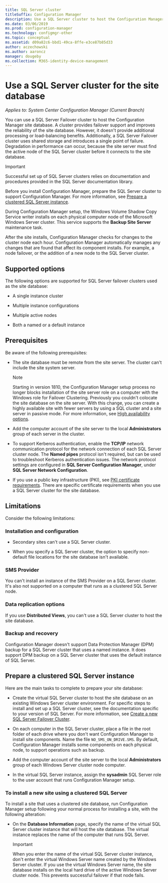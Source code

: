 ```yaml
---
title: SQL Server cluster
titleSuffix: Configuration Manager
description: Use a SQL Server cluster to host the Configuration Manager site database
ms.date: 03/06/2019
ms.prod: configuration-manager
ms.technology: configmgr-other
ms.topic: conceptual
ms.assetid: d09a82c6-bbd1-49ca-8ffe-e3ce87b85d33
author: aczechowski
ms.author: aaroncz
manager: dougeby
ms.collection: M365-identity-device-management
---
```


# Use a SQL Server cluster for the site database

*Applies to: System Center Configuration Manager (Current Branch)*

You can use a SQL Server Failover cluster to host the Configuration Manager site database. A cluster provides failover support and improves the reliability of the site database. However, it doesn't provide additional processing or load-balancing benefits. Additionally, a SQL Server Failover cluster uses shared storage and introduces a single point of failure. Degradation in performance can occur, because the site server must find the active node of the SQL Server cluster before it connects to the site database.  

> [!IMPORTANT]  
> Successful set up of SQL Server clusters relies on documentation and procedures provided in the SQL Server documentation library.  


Before you install Configuration Manager, prepare the SQL Server cluster to support Configuration Manager. For more information, see [Prepare a clustered SQL Server instance](#bkmk_prepare).

During Configuration Manager setup, the Windows Volume Shadow Copy Service writer installs on each physical computer node of the Microsoft Windows Server cluster. This service supports the **Backup Site Server** maintenance task.  

After the site installs, Configuration Manager checks for changes to the cluster node each hour. Configuration Manager automatically manages any changes that are found that affect its component installs. For example, a node failover, or the addition of a new node to the SQL Server cluster.  



## Supported options

The following options are supported for SQL Server failover clusters used as the site database:

- A single instance cluster  

- Multiple instance configurations  

- Multiple active nodes  

- Both a named or a default instance  



## Prerequisites

Be aware of the following prerequisites:  

- The site database must be remote from the site server. The cluster can't include the site system server.  

    > [!Note]  
    > Starting in version 1810, the Configuration Manager setup process no longer blocks installation of the site server role on a computer with the Windows role for Failover Clustering. Previously you couldn't colocate the site database on the site server. With this change, you can create a highly available site with fewer servers by using a SQL cluster and a site server in passive mode. For more information, see [High availability options](/sccm/core/servers/deploy/configure/high-availability-options). <!--3607761, fka 1359132-->  

- Add the computer account of the site server to the local **Administrators** group of each server in the cluster.  

- To support Kerberos authentication, enable the **TCP/IP** network communication protocol for the network connection of each SQL Server cluster node. The **Named pipes** protocol isn't required, but can be used to troubleshoot Kerberos authentication issues. The network protocol settings are configured in **SQL Server Configuration Manager**, under **SQL Server Network Configuration**.  

- If you use a public key infrastructure (PKI), see [PKI certificate requirements](/sccm/core/plan-design/network/pki-certificate-requirements). There are specific certificate requirements when you use a SQL Server cluster for the site database.  



## Limitations

Consider the following limitations:  


### Installation and configuration

- Secondary sites can't use a SQL Server cluster.  

- When you specify a SQL Server cluster, the option to specify non-default file locations for the site database isn't available.  


### SMS Provider

You can't install an instance of the SMS Provider on a SQL Server cluster. It's also not supported on a computer that runs as a clustered SQL Server node.  


### Data replication options

If you use **Distributed Views**, you can't use a SQL Server cluster to host the site database.  


### Backup and recovery

Configuration Manager doesn't support Data Protection Manager (DPM) backup for a SQL Server cluster that uses a named instance. It does support DPM backup on a SQL Server cluster that uses the default instance of SQL Server.  



## <a name="bkmk_prepare"></a> Prepare a clustered SQL Server instance  

Here are the main tasks to complete to prepare your site database:

- Create the virtual SQL Server cluster to host the site database on an existing Windows Server cluster environment. For specific steps to install and set up a SQL Server cluster, see the documentation specific to your version of SQL Server. For more information, see [Create a new SQL Server Failover Cluster](https://docs.microsoft.com/sql/sql-server/failover-clusters/install/create-a-new-sql-server-failover-cluster-setup?view=sql-server-2017).  

- On each computer in the SQL Server cluster, place a file in the root folder of each drive where you don't want Configuration Manager to install site components. Name the file `NO_SMS_ON_DRIVE.SMS`. By default, Configuration Manager installs some components on each physical node, to support operations such as backup.  

- Add the computer account of the site server to the local **Administrators** group of each Windows Server cluster node computer.  

- In the virtual SQL Server instance, assign the **sysadmin** SQL Server role to the user account that runs Configuration Manager setup.  


### To install a new site using a clustered SQL Server  

To install a site that uses a clustered site database, run Configuration Manager setup following your normal process for installing a site, with the following alteration:  

- On the **Database Information** page, specify the name of the virtual SQL Server cluster instance that will host the site database. The virtual instance replaces the name of the computer that runs SQL Server.  

    > [!IMPORTANT]  
    > When you enter the name of the virtual SQL Server cluster instance, don't enter the virtual Windows Server name created by the Windows Server cluster. If you use the virtual Windows Server name, the site database installs on the local hard drive of the active Windows Server cluster node. This prevents successful failover if that node fails.  
